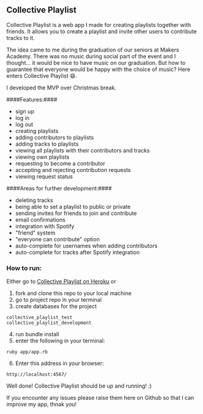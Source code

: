 ## Collective Playlist ##

Collective Playlist is a web app I made for creating playlists together with friends. It allows you to create a playlist and invite other users to contribute tracks to it.  

The idea came to me during the graduation of our seniors at Makers Academy. There was no music during social part of the event and I thought... it would be nice to have music on our graduation. But how to guarantee that everyone would be happy with the choice of music? Here enters Collective Playlist :smile:.  

I developed the MVP over Christmas break.  

####Features:####
* sign up  
* log in  
* log out  
* creating playlists  
* adding contributors to playlists  
* adding tracks to playlists  
* viewing all playlists with their contributors and tracks  
* viewing own playlists  
* requesting to become a contributor  
* accepting and rejecting contribution requests  
* viewing request status  

####Areas for further development:####
* deleting tracks  
* being able to set a playlist to public or private  
* sending invites for friends to join and contribute  
* email confirmations  
* integration with Spotify  
* "friend" system  
* "everyone can contribute" option  
* auto-complete for usernames when adding contributors  
* auto-complete for tracks after Spotify integration  

### How to run: ###
Either go to [Collective Playlist on Heroku](https://collective-playlist.herokuapp.com/) or  
1. fork and clone this repo to your local machine  
2. go to project repo in your terminal  
3. create databases for the project  
```
collective_playlist_test  
collective_playlist_development  
```
4. run bundle install  
5. enter the following in your terminal:  
```
ruby app/app.rb  
```
6. Enter this address in your browser:  
```
http://localhost:4567/  
```

Well done! Collective Playlist should be up and running! :)  

If you encounter any issues please raise them here on Github so that I can improve my app, thnak you!  

